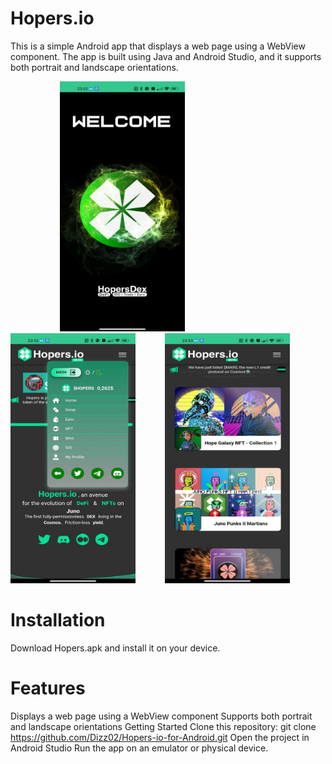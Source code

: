 # Hopers.io
This is a simple Android app that displays a web page using a WebView component. 
The app is built using Java and Android Studio, and it supports both portrait and landscape orientations.





&nbsp;&nbsp;&nbsp;&nbsp;&nbsp;&nbsp;&nbsp;&nbsp;&nbsp;&nbsp;&nbsp;&nbsp;&nbsp;&nbsp;&nbsp;&nbsp;&nbsp;&nbsp;&nbsp;&nbsp;<img src="/screenshots/001.jpg" width="200" height="400">&nbsp;&nbsp;&nbsp;&nbsp;&nbsp;&nbsp;&nbsp;&nbsp;&nbsp;&nbsp;&nbsp;&nbsp;<img src="/screenshots/002.jpg" width="200" height="400">&nbsp;&nbsp;&nbsp;&nbsp;&nbsp;&nbsp;&nbsp;&nbsp;&nbsp;&nbsp;&nbsp;&nbsp;<img src="/screenshots/003.jpg" width="200" height="400">

# Installation
Download Hopers.apk and install it on your device.





# Features
Displays a web page using a WebView component
Supports both portrait and landscape orientations
Getting Started
Clone this repository: git clone https://github.com/Dizz02/Hopers-io-for-Android.git
Open the project in Android Studio
Run the app on an emulator or physical device.












